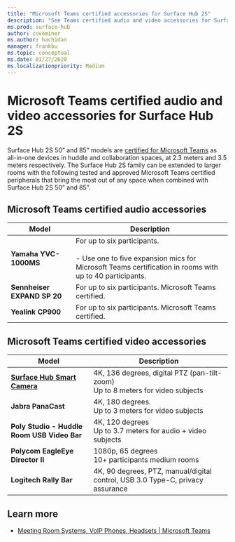 ```yaml
---
title: "Microsoft Teams certified accessories for Surface Hub 2S"
description: "See Teams certified audio and video accessories for Surface Hub 2S 50-inch and 85-inch models."
ms.prod: surface-hub
author: coveminer
ms.author: hachidan
manager: frankbu
ms.topic: conceptual
ms.date: 01/27/2020
ms.localizationpriority: Medium
---
```

# Microsoft Teams certified audio and video accessories for Surface Hub 2S

Surface Hub 2S 50” and 85” models are [certified for Microsoft Teams](https://www.microsoft.com/microsoft-teams/across-devices/devices/category/teams-rooms/20) as all-in-one devices in huddle and collaboration spaces, at 2.3 meters and 3.5 meters respectively. The Surface Hub 2S family can be extended to larger rooms with the following tested and approved Microsoft Teams certified peripherals that bring the most out of any space when combined with Surface Hub 2S 50” and 85”.

## Microsoft Teams certified audio accessories 

| Model                                | Description                                                                                                                                                                                                                                                                                              |
| ------------------------------------ | -------------------------------------------------------------------------------------------------------------------------------------------------------------------------------------------------------------------------------------------------------------------------------------------------------- |
| **Yamaha YVC-1000MS**<br>        | For up to six participants.<br><br>- Use one to five expansion mics for Microsoft Teams certification in rooms with up to 40 participants.                                                                                                                                                               |
| **Sennheiser EXPAND SP 20**<br> | For up to six participants. Microsoft Teams certified.                                                                                                                                                                                                                                                   |
| **Yealink CP900**<br>           | For up to six participants. Microsoft Teams certified.                                                                                                                                                                                                                                                   |

 
## Microsoft Teams certified video accessories

| Model                                       | Description                                                                    |
| ------------------------------------------- | ------------------------------------------------------------------------------ |
| **[Surface Hub Smart Camera](surface-hub-2-smart-camera.md)**<br>          | 4K, 136 degrees, digital PTZ (pan-tilt-zoom)<br>Up to 8 meters for video subjects |
| **Jabra PanaCast**<br>                  | 4K, 180 degrees.<br>Up to 3 meters for video subjects                          |
| **Poly Studio - Huddle Room USB Video Bar** | 4K, 120 degrees<br>Up to 3.7 meters for audio + video subjects                 |
| **Polycom EagleEye Director II**<br>    | 1080p, 65 degrees<br>10+ participants medium rooms                             |
| **Logitech Rally Bar**                      | 4K, 90 degrees, PTZ, manual/digital control, USB 3.0 Type-C, privacy assurance |

## Learn more

- [Meeting Room Systems, VoIP Phones, Headsets | Microsoft Teams](https://www.microsoft.com/microsoft-teams/across-devices/)
